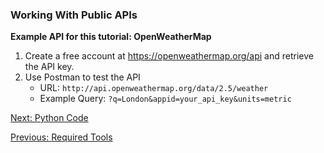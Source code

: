 ### Working With Public APIs

**Example API for this tutorial: OpenWeatherMap**
1. Create a free account at https://openweathermap.org/api and retrieve the API key.
2. Use Postman to test the API
   - URL: `http://api.openweathermap.org/data/2.5/weather`
   - Example Query: `?q=London&appid=your_api_key&units=metric`
  

[Next: Python Code](05_Python_Code.md)

[Previous: Required Tools](03_required_tools.md)
